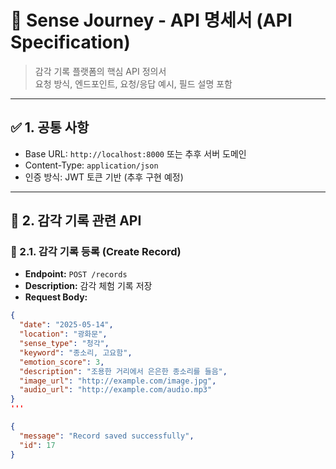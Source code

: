 # 🔌 Sense Journey - API 명세서 (API Specification)

> 감각 기록 플랫폼의 핵심 API 정의서  
> 요청 방식, 엔드포인트, 요청/응답 예시, 필드 설명 포함

---

## ✅ 1. 공통 사항

- Base URL: `http://localhost:8000` 또는 추후 서버 도메인
- Content-Type: `application/json`
- 인증 방식: JWT 토큰 기반 (추후 구현 예정)

---

## 📝 2. 감각 기록 관련 API

### 📌 2.1. 감각 기록 등록 (Create Record)

- **Endpoint:** `POST /records`
- **Description:** 감각 체험 기록 저장
- **Request Body:**
```json
{
  "date": "2025-05-14",
  "location": "광화문",
  "sense_type": "청각",
  "keyword": "종소리, 고요함",
  "emotion_score": 3,
  "description": "조용한 거리에서 은은한 종소리를 들음",
  "image_url": "http://example.com/image.jpg",
  "audio_url": "http://example.com/audio.mp3"
}
'''

{
  "message": "Record saved successfully",
  "id": 17
}



